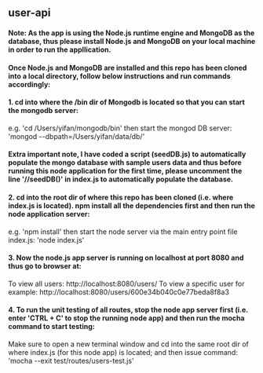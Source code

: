 ## user-api
#### Note: As the app is using the Node.js runtime engine and MongoDB as the database, thus please install Node.js and MongoDB on your local machine in order to run the appllication.

#### Once Node.js and MongoDB are installed and this repo has been cloned into a local directory, follow below instructions and run commands accordingly:

#### 1. cd into where the /bin dir of Mongodb is located so that you can start the mongodb server:
e.g. 
'cd /Users/yifan/mongodb/bin'
then start the mongod DB server:
'mongod --dbpath=/Users/yifan/data/db/'

#### Extra important note, I have coded a script (seedDB.js) to automatically populate the mongo database with sample users data and thus before running this node application for the first time, please uncomment the line '//seedDB()' in index.js to automatically populate the database.

#### 2. cd into the root dir of where this repo has been cloned (i.e. where index.js is located). npm install all the dependencies first and then run the node application server:
e.g.
'npm install'
then start the node server via the main entry point file index.js:
'node index.js'

#### 3. Now the node.js app server is running on localhost at port 8080 and thus go to browser at: 
To view all users: http://localhost:8080/users/
To view a specific user for example: http://localhost:8080/users/600e34b040c0e77beda8f8a3

#### 4. To run the unit testing of all routes, stop the node app server first (i.e. enter 'CTRL + C' to stop the running node app) and then run the mocha command to start testing:
Make sure to open a new terminal window and cd into the same root dir of where index.js (for this node app) is located;
and then issue command: 'mocha --exit test/routes/users-test.js'
